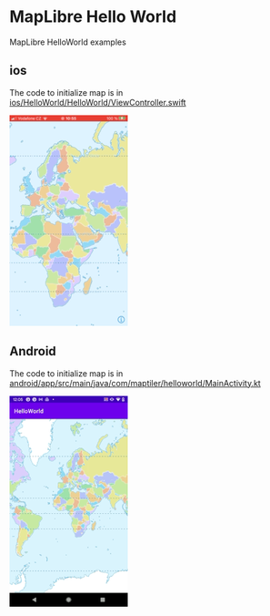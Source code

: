# MapLibre Hello World

MapLibre HelloWorld examples

## ios

The code to initialize map is in [ios/HelloWorld/HelloWorld/ViewController.swift](ios/HelloWorld/HelloWorld/ViewController.swift)

![screenshot](maplibre-hello-world-ios.gif "screen shot")

## Android

The code to initialize map is in [android/app/src/main/java/com/maptiler/helloworld/MainActivity.kt](android/app/src/main/java/com/maptiler/helloworld/MainActivity.kt)


![screenshot](maplibre-hello-world-android.gif "screen shot")